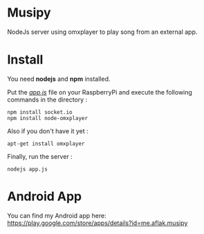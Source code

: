 # Musipy
NodeJs server using omxplayer to play song from an external app.

# Install

You need **nodejs** and **npm** installed.

Put the *[app.js](https://github.com/omaflak/Musipy/blob/master/app.js)* file on your RaspberryPi and execute the following commands in the directory :

    npm install socket.io
    npm install node-omxplayer
    
Also if you don't have it yet :

    apt-get install omxplayer

Finally, run the server :

    nodejs app.js

# Android App

You can find my Android app here: https://play.google.com/store/apps/details?id=me.aflak.musipy
